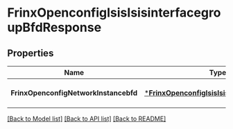 # FrinxOpenconfigIsisIsisinterfacegroupBfdResponse

## Properties
Name | Type | Description | Notes
------------ | ------------- | ------------- | -------------
**FrinxOpenconfigNetworkInstancebfd** | [***FrinxOpenconfigIsisIsisinterfacegroupBfd**](frinx.openconfig.isis.isisinterfacegroup.Bfd.md) |  | [optional] [default to null]

[[Back to Model list]](../README.md#documentation-for-models) [[Back to API list]](../README.md#documentation-for-api-endpoints) [[Back to README]](../README.md)


